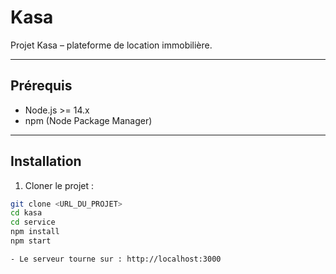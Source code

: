 # Kasa

Projet Kasa – plateforme de location immobilière.

---

## Prérequis

- Node.js >= 14.x  
- npm (Node Package Manager)

---

## Installation

1. Cloner le projet :

```bash
git clone <URL_DU_PROJET>
cd kasa
cd service
npm install
npm start

- Le serveur tourne sur : http://localhost:3000
